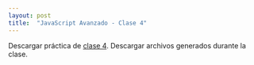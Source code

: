 ```yaml
---
layout: post
title:  "JavaScript Avanzado - Clase 4"
---
```


Descargar práctica de [clase 4][clase-4].
Descargar archivos generados durante la clase.

[clase-4]: /assets/preclase4-jsa.zip
[clase]: /assets/clase4-jsa.zip
